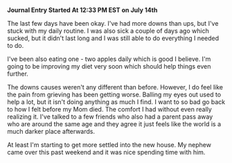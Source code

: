 **Journal Entry Started At 12:33 PM EST on July 14th**

The last few days have been okay. I've had more downs than ups, but I've stuck with my daily routine. I was also sick a couple of days ago which sucked, but it didn't last long and I was still able to do everything I needed to do.

I've been also eating one - two apples daily which is good I believe. I'm going to be improving my diet very soon which should help things even further.

The downs causes weren't any different than before. However, I do feel like the pain from grieving has been getting worse. Balling my eyes out used to help a lot, but it isn't doing anything as much I find. I want to so bad go back to how I felt before my Mom died. The comfort I had without even really realizing it. I've talked to a few friends who also had a parent pass away who are around the same age and they agree it just feels like the world is a much darker place afterwards.

At least I'm starting to get more settled into the new house. My nephew came over this past weekend and it was nice spending time with him.